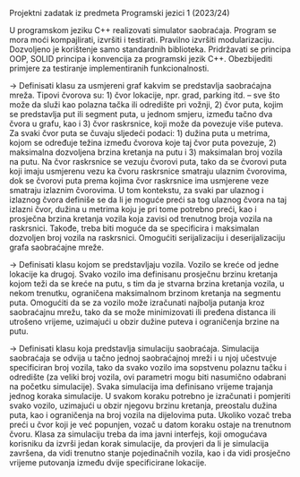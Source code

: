 Projektni zadatak iz predmeta Programski jezici 1 (2023/24)

U programskom jeziku C++ realizovati simulator saobraćaja. Program se mora moći kompajlirati, izvršiti i
testirati. Pravilno izvršiti modularizaciju. Dozvoljeno je korištenje samo standardnih biblioteka. Pridržavati
se principa OOP, SOLID principa i konvencija za programski jezik C++. Obezbijediti primjere za testiranje
implementiranih funkcionalnosti.

-> Definisati klasu za usmjereni graf kakvim se predstavlja saobraćajna mreža. Tipovi čvorova su: 1) čvor
lokacije, npr. grad, parking itd. – sve što može da služi kao polazna tačka ili odredište pri vožnji, 2) čvor
puta, kojim se predstavlja put ili segment puta, u jednom smjeru, između tačno dva čvora u grafu, kao i 3)
čvor raskrsnice, koji može da povezuje više puteva. Za svaki čvor puta se čuvaju sljedeći podaci: 1) dužina
puta u metrima, kojom se određuje težina između čvorova koje taj čvor puta povezuje, 2) maksimalna
dozvoljena brzina kretanja na putu i 3) maksimalan broj vozila na putu. Na čvor raskrsnice se vezuju čvorovi
puta, tako da se čvorovi puta koji imaju usmjerenu vezu ka čvoru raskrsnice smatraju ulaznim čvorovima,
dok se čvorovi puta prema kojima čvor raskrsnice ima usmjerene veze smatraju izlaznim čvorovima. U tom
kontekstu, za svaki par ulaznog i izlaznog čvora definiše se da li je moguće preći sa tog ulaznog čvora na
taj izlazni čvor, dužina u metrima koju je pri tome potrebno preći, kao i prosječna brzina kretanja vozila
koja zavisi od trenutnog broja vozila na raskrsnici. Takođe, treba biti moguće da se specificira i maksimalan
dozvoljen broj vozila na raskrsnici. Omogućiti serijalizaciju i deserijalizaciju grafa saobraćajne mreže.

-> Definisati klasu kojom se predstavljaju vozila. Vozilo se kreće od jedne lokacije ka drugoj. Svako vozilo
ima definisanu prosječnu brzinu kretanja kojom teži da se kreće na putu, s tim da je stvarna brzina kretanja
vozila, u nekom trenutku, ograničena maksimalnom brzinom kretanja na segmentu puta. Omogućiti da se
za vozilo može izračunati najbolja putanja kroz saobraćajnu mrežu, tako da se može minimizovati ili
pređena distanca ili utrošeno vrijeme, uzimajući u obzir dužine puteva i ograničenja brzine na putu.

-> Definisati klasu koja predstavlja simulaciju saobraćaja. Simulacija saobraćaja se odvija u tačno jednoj
saobraćajnoj mreži i u njoj učestvuje specificiran broj vozila, tako da svako vozilo ima sopstvenu polaznu
tačku i odredište (za veliki broj vozila, ovi parametri mogu biti nasumično odabrani na početku simulacije).
Svaka simulacija ima definisano vrijeme trajanja jednog koraka simulacije. U svakom koraku potrebno je
izračunati i pomjeriti svako vozilo, uzimajući u obzir njegovu brzinu kretanja, preostalu dužina puta, kao i
ograničenja na broj vozila na dijelovima puta. Ukoliko vozač treba preći u čvor koji je već popunjen, vozač
u datom koraku ostaje na trenutnom čvoru. Klasa za simulaciju treba da ima javni interfejs, koji omogućava
korisniku da izvrši jedan korak simulacije, da provjeri da li je simulacija završena, da vidi trenutno stanje
pojedinačnih vozila, kao i da vidi prosječno vrijeme putovanja između dvije specificirane lokacije.

